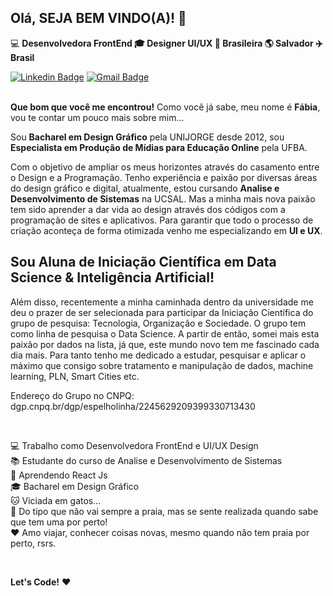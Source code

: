 <!--

<p align="center">
 <img width="100%" src="https://" />
</p>
**fabiacardoso/fabiacardoso** is a ✨ _special_ ✨ repository because its `README.md` (this file) appears on your GitHub profile.

Here are some ideas to get you started:

- 🔭 I’m currently working on ...
- 🌱 I’m currently learning ...
- 👯 I’m looking to collaborate on ...
- 🤔 I’m looking for help with ...
- 💬 Ask me about ...
- 📫 How to reach me: ...
- 😄 Pronouns: ...
- ⚡ Fun fact: ...
-->

## Olá, SEJA BEM VINDO(A)! 👋

💻 **Desenvolvedora FrontEnd  🎓 Designer UI/UX  🏡 Brasileira  🌎 Salvador  ✈️ Brasil**

[![Linkedin Badge](https://img.shields.io/badge/-FábiaCardoso-blue?style=flat-square&logo=Linkedin&logoColor=white&link=https://www.linkedin.com/in/fabiacardoso/)](https://www.linkedin.com/in/fabiacardoso/)
[![Gmail Badge](https://img.shields.io/badge/-fabiaprojetos@gmail.com-c14438?style=flat-square&logo=Gmail&logoColor=white&link=mailto:fabiaprojetos@gmail.com)](mailto:fabiaprojetos@gmail.com)
<br>
<br>

**Que bom que você me encontrou!** Como você já sabe, meu nome é **Fábia**, vou te contar um pouco mais sobre mim... 

Sou **Bacharel em Design Gráfico** pela UNIJORGE desde 2012, sou **Especialista em Produção de Mídias para Educação Online** pela UFBA. 

Com o objetivo de ampliar os meus horizontes através do casamento entre o Design e a Programação. Tenho experiência e paixão por diversas áreas do design gráfico e digital, atualmente, estou cursando **Analise e Desenvolvimento de Sistemas** na UCSAL. Mas a minha mais nova paixão tem sido aprender a dar vida ao design através dos códigos com a programação de sites e aplicativos. Para garantir que todo o processo de criação aconteça de forma otimizada venho me especializando em **UI e UX**. 

## Sou Aluna de Iniciação Científica em Data Science & Inteligência Artificial!

Além disso, recentemente a minha caminhada dentro da universidade me deu o prazer de ser selecionada para participar da Iniciação Científica do grupo de pesquisa: Tecnologia, Organização e Sociedade. O grupo tem como linha de pesquisa o Data Science. A partir de então, somei mais esta paixão por dados na lista, já que, este mundo novo tem me fascinado cada dia mais. Para tanto tenho me dedicado a estudar, pesquisar e aplicar o máximo que consigo sobre tratamento e manipulação de dados, machine learning, PLN, Smart Cities etc.

Endereço do Grupo no CNPQ: dgp.cnpq.br/dgp/espelholinha/2245629209399330713430

<br>

💻 Trabalho como Desenvolvedora FrontEnd e UI/UX Design<br>
📚 Estudante do curso de Analise e Desenvolvimento de Sistemas<br>
🌱 Aprendendo React Js<br>
🎓 Bacharel em Design Gráfico<br>
🐱 Viciada em gatos...<br>
🌊 Do tipo que não vai sempre a praia, mas se sente realizada quando sabe que tem uma por perto!<br>
♥️ Amo viajar, conhecer coisas novas, mesmo quando não tem praia por perto, rsrs.

<br>

**Let's Code!**  ♥️ 
